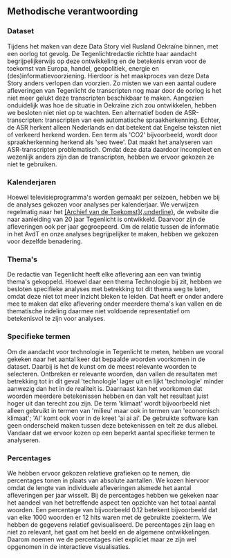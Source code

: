 ## Methodische verantwoording

### Dataset

Tijdens het maken van deze Data Story viel Rusland Oekraïne binnen, met
een oorlog tot gevolg. De Tegenlichtredactie richtte haar aandacht
begrijpelijkerwijs op deze ontwikkeling en de betekenis ervan voor de
toekomst van Europa, handel, geopolitiek, energie en
(des)informatievoorziening. Hierdoor is het maakproces van deze Data
Story anders verlopen dan voorzien. Zo misten we van een aantal oudere
afleveringen van Tegenlicht de transcripten nog maar door de oorlog is
het niet meer gelukt deze transcripten beschikbaar te maken. Aangezien
onduidelijk was hoe de situatie in Oekraïne zich zou ontwikkelen, hebben
we besloten niet niet op te wachten. Een alternatief boden de
ASR-transcripten: transcripten van een automatische spraakherkenning.
Echter, de ASR herkent alleen Nederlands en dat betekent dat Engelse
teksten niet of verkeerd herkend worden. Een term als 'CO2'
bijvoorbeeld, wordt door spraakherkenning herkend als 'seo twee'. Dat
maakt het analyseren van ASR-transcripten problematisch. Omdat deze data
daardoor incompleet en wezenlijk anders zijn dan de transcripten, hebben
we ervoor gekozen ze niet te gebruiken.

### Kalenderjaren

Hoewel televisieprogramma's worden gemaakt per seizoen, hebben we bij de
analyses gekozen voor analyses per kalenderjaar. We verwijzen regelmatig
naar het [[Archief van de
Toekomst]{.underline}](https://avdt.vpro.nl/browse?layout=episode_timeline&layoutParam=theme&search=%7B%22all%22%3A%22oekraine%22%7D&mode=simple),
de website die naar aanleiding van 20 jaar Tegenlicht is ontwikkeld.
Daarvoor zijn de afleveringen ook per jaar gegroepeerd. Om de relatie
tussen de informatie in het AvdT en onze analyses begrijpelijker te
maken, hebben we gekozen voor dezelfde benadering.

### Thema's

De redactie van Tegenlicht heeft elke aflevering aan een van twintig
thema's gekoppeld. Hoewel daar een thema Technologie bij zit, hebben we
besloten specifieke analyses met betrekking tot dit thema weg te laten,
omdat deze niet tot meer inzicht bleken te leiden. Dat heeft er onder
andere mee te maken dat elke aflevering onder meerdere thema's kan
vallen en de thematische indeling daarmee niet voldoende representatief
om betekenisvol te zijn voor analyses.

### Specifieke termen

Om de aandacht voor technologie in Tegenlicht te meten, hebben we vooral
gekeken naar het aantal keer dat bepaalde woorden voorkomen in de
dataset. Daarbij is het de kunst om de meest relevante woorden te
selecteren. Ontbreken er relevante woorden, dan vallen de resultaten met
betrekking tot in dit geval 'technologie' lager uit en lijkt
'technologie' minder aanwezig dan het in de realiteit is. Daarnaast kan
het voorkomen dat woorden meerdere betekenissen hebben en dan valt het
resultaat juist hoger uit dan terecht zou zijn. De term 'klimaat' wordt
bijvoorbeeld niet alleen gebruikt in termen van 'milieu' maar ook in
termen van 'economisch klimaat'; 'AI' komt ook voor in de kreet 'ai ai
ai'. De gebruikte software kan geen onderscheid maken tussen deze
betekenissen en telt ze dus allebei. Vandaar dat we ervoor kozen op een
beperkt aantal specifieke termen te analyseren.

### Percentages

We hebben ervoor gekozen relatieve grafieken op te nemen, die
percentages tonen in plaats van absolute aantallen. We kozen hiervoor
omdat de lengte van individuele afleveringen alsmede het aantal
afleveringen per jaar wisselt. Bij de percentages hebben we gekeken naar
het aandeel van het betreffende aspect ten opzichte van het totaal
aantal woorden. Een percentage van bijvoorbeeld 0.12 betekent
bijvoorbeeld dat van elke 1000 woorden er 12 hits waren met de gebruikte
zoekterm. We hebben de gegevens relatief gevisualiseerd. De percentages
zijn laag en niet zo relevant, het gaat om het beeld en de algemene
ontwikkelingen. Daarom noemen we de percentages niet expliciet maar ze
zijn wel opgenomen in de interactieve visualisaties.
